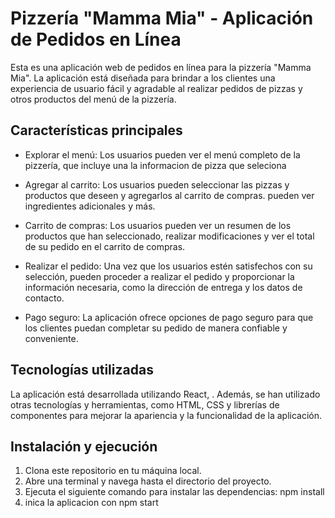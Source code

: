 # Pizzería "Mamma Mia" - Aplicación de Pedidos en Línea

Esta es una aplicación web de pedidos en línea para la pizzería "Mamma Mia". La aplicación está diseñada para brindar a los clientes una experiencia de usuario fácil y agradable al realizar pedidos de pizzas y otros productos del menú de la pizzería.

## Características principales

- Explorar el menú: Los usuarios pueden ver el menú completo de la pizzería, que incluye una la informacion de pizza que seleciona
- Agregar al carrito: Los usuarios pueden seleccionar las pizzas y productos que deseen y agregarlos al carrito de compras. pueden ver ingredientes adicionales y más.

- Carrito de compras: Los usuarios pueden ver un resumen de los productos que han seleccionado, realizar modificaciones y ver el total de su pedido en el carrito de compras.

- Realizar el pedido: Una vez que los usuarios estén satisfechos con su selección, pueden proceder a realizar el pedido y proporcionar la información necesaria, como la dirección de entrega y los datos de contacto.

- Pago seguro: La aplicación ofrece opciones de pago seguro para que los clientes puedan completar su pedido de manera confiable y conveniente.

## Tecnologías utilizadas

La aplicación está desarrollada utilizando React, . Además, se han utilizado otras tecnologías y herramientas, como HTML, CSS y librerías de componentes para mejorar la apariencia y la funcionalidad de la aplicación.

## Instalación y ejecución

1. Clona este repositorio en tu máquina local.
2. Abre una terminal y navega hasta el directorio del proyecto.
3. Ejecuta el siguiente comando para instalar las dependencias: npm install
4. inica la aplicacion con npm start 
